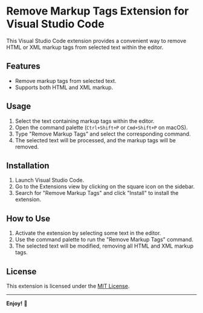 # Remove Markup Tags Extension for Visual Studio Code

This Visual Studio Code extension provides a convenient way to remove HTML or XML markup tags from selected text within the editor.

## Features

- Remove markup tags from selected text.
- Supports both HTML and XML markup.

## Usage

1. Select the text containing markup tags within the editor.
2. Open the command palette (`Ctrl+Shift+P` or `Cmd+Shift+P` on macOS).
3. Type "Remove Markup Tags" and select the corresponding command.
4. The selected text will be processed, and the markup tags will be removed.

## Installation

1. Launch Visual Studio Code.
2. Go to the Extensions view by clicking on the square icon on the sidebar.
3. Search for "Remove Markup Tags" and click "Install" to install the extension.

## How to Use

1. Activate the extension by selecting some text in the editor.
2. Use the command palette to run the "Remove Markup Tags" command.
3. The selected text will be modified, removing all HTML and XML markup tags.

## License

This extension is licensed under the [MIT License](LICENSE.md).

---

**Enjoy!** 🚀
